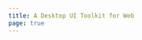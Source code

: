 ```yaml
---
title: A Desktop UI Toolkit for Web
page: true
---
```


<ClientOnly>
  <ParallaxHome />
</ClientOnly>
